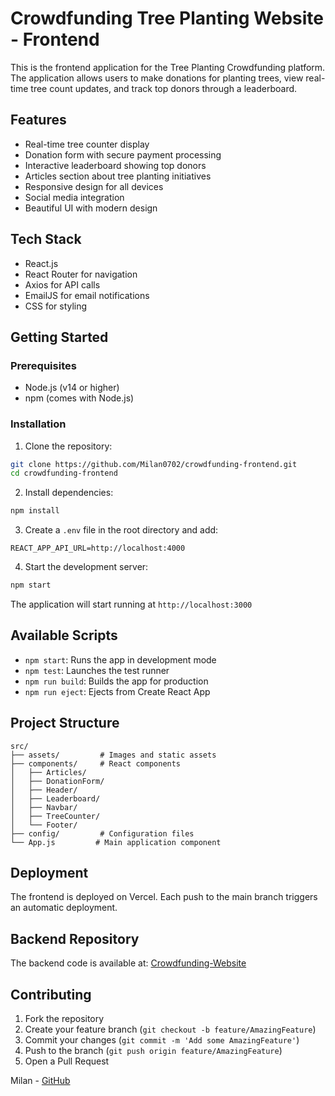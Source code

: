 # Crowdfunding Tree Planting Website - Frontend

This is the frontend application for the Tree Planting Crowdfunding platform. The application allows users to make donations for planting trees, view real-time tree count updates, and track top donors through a leaderboard.

## Features

- Real-time tree counter display
- Donation form with secure payment processing
- Interactive leaderboard showing top donors
- Articles section about tree planting initiatives
- Responsive design for all devices
- Social media integration
- Beautiful UI with modern design

## Tech Stack

- React.js
- React Router for navigation
- Axios for API calls
- EmailJS for email notifications
- CSS for styling

## Getting Started

### Prerequisites

- Node.js (v14 or higher)
- npm (comes with Node.js)

### Installation

1. Clone the repository:
```bash
git clone https://github.com/Milan0702/crowdfunding-frontend.git
cd crowdfunding-frontend
```

2. Install dependencies:
```bash
npm install
```

3. Create a `.env` file in the root directory and add:
```
REACT_APP_API_URL=http://localhost:4000
```

4. Start the development server:
```bash
npm start
```

The application will start running at `http://localhost:3000`



## Available Scripts

- `npm start`: Runs the app in development mode
- `npm test`: Launches the test runner
- `npm run build`: Builds the app for production
- `npm run eject`: Ejects from Create React App

## Project Structure

```
src/
├── assets/         # Images and static assets
├── components/     # React components
│   ├── Articles/
│   ├── DonationForm/
│   ├── Header/
│   ├── Leaderboard/
│   ├── Navbar/
│   ├── TreeCounter/
│   └── Footer/
├── config/         # Configuration files
└── App.js         # Main application component
```

## Deployment

The frontend is deployed on Vercel. Each push to the main branch triggers an automatic deployment.

## Backend Repository

The backend code is available at: [Crowdfunding-Website](https://github.com/Milan0702/Crowdfunding-Website)

## Contributing

1. Fork the repository
2. Create your feature branch (`git checkout -b feature/AmazingFeature`)
3. Commit your changes (`git commit -m 'Add some AmazingFeature'`)
4. Push to the branch (`git push origin feature/AmazingFeature`)
5. Open a Pull Request


Milan - [GitHub](https://github.com/Milan0702)
